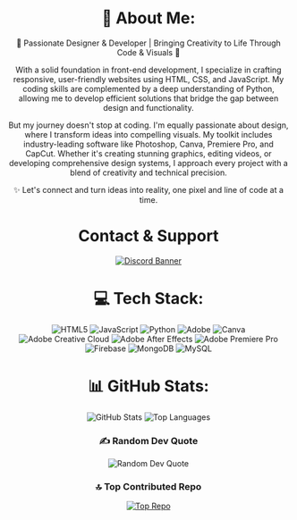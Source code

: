 <div align="center">
  <h1>💫 About Me:</h1>
  <p>🌟 Passionate Designer & Developer | Bringing Creativity to Life Through Code & Visuals 🎨</p>
  <p>With a solid foundation in front-end development, I specialize in crafting responsive, user-friendly websites using HTML, CSS, and JavaScript. My coding skills are complemented by a deep understanding of Python, allowing me to develop efficient solutions that bridge the gap between design and functionality.</p>
  <p>But my journey doesn't stop at coding. I'm equally passionate about design, where I transform ideas into compelling visuals. My toolkit includes industry-leading software like Photoshop, Canva, Premiere Pro, and CapCut. Whether it's creating stunning graphics, editing videos, or developing comprehensive design systems, I approach every project with a blend of creativity and technical precision.</p>
  <p>✨ Let's connect and turn ideas into reality, one pixel and line of code at a time.</p>

  <h1>Contact & Support</h1>
  <a href="https://discord.gg/novadev">
    <img src="https://api.weblutions.com/discord/invite/novadev/" alt="Discord Banner">
  </a>

  <h1>💻 Tech Stack:</h1>
  <img src="https://img.shields.io/badge/html5-%23E34F26.svg?style=for-the-badge&logo=html5&logoColor=white" alt="HTML5">
  <img src="https://img.shields.io/badge/javascript-%23323330.svg?style=for-the-badge&logo=javascript&logoColor=%23F7DF1E" alt="JavaScript">
  <img src="https://img.shields.io/badge/python-3670A0?style=for-the-badge&logo=python&logoColor=ffdd54" alt="Python">
  <img src="https://img.shields.io/badge/adobe-%23FF0000.svg?style=for-the-badge&logo=adobe&logoColor=white" alt="Adobe">
  <img src="https://img.shields.io/badge/Canva-%2300C4CC.svg?style=for-the-badge&logo=Canva&logoColor=white" alt="Canva">
  <img src="https://img.shields.io/badge/Adobe%20Creative%20Cloud-DA1F26.svg?style=for-the-badge&logo=Adobe%20Creative%20Cloud&logoColor=white" alt="Adobe Creative Cloud">
  <img src="https://img.shields.io/badge/Adobe%20After%20Effects-9999FF.svg?style=for-the-badge&logo=Adobe%20After%20Effects&logoColor=white" alt="Adobe After Effects">
  <img src="https://img.shields.io/badge/Adobe%20Premiere%20Pro-9999FF.svg?style=for-the-badge&logo=Adobe%20Premiere%20Pro&logoColor=white" alt="Adobe Premiere Pro">
  <img src="https://img.shields.io/badge/firebase-a08021?style=for-the-badge&logo=firebase&logoColor=ffcd34" alt="Firebase">
  <img src="https://img.shields.io/badge/MongoDB-%234ea94b.svg?style=for-the-badge&logo=mongodb&logoColor=white" alt="MongoDB">
  <img src="https://img.shields.io/badge/mysql-4479A1.svg?style=for-the-badge&logo=mysql&logoColor=white" alt="MySQL">

  <h1>📊 GitHub Stats:</h1>
  <!-- Aşağıdaki satırlara kendi GitHub kullanıcı adınızı ekleyin -->
  <img src="https://github-readme-stats.vercel.app/api?username=wasetrox&show_icons=true&theme=radical" alt="GitHub Stats">
  <img src="https://github-readme-stats.vercel.app/api/top-langs/?username=wasetrox&layout=compact&theme=radical" alt="Top Languages">

  <h3>✍️ Random Dev Quote</h3>
  <img src="https://quotes-github-readme.vercel.app/api?type=horizontal&theme=radical" alt="Random Dev Quote">

<h3>🔝 Top Contributed Repo</h3>
<a href="https://github.com/Wasetrox/V14-Gelismis-Guard">
  <img src="https://github-readme-stats.vercel.app/api/pin/?username=Wasetrox&repo=V14-Gelismis-Guard&theme=radical" alt="Top Repo">
</a>
</div>
